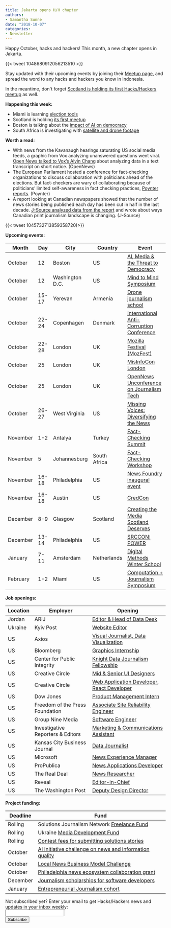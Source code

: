 ```yaml
---
title: Jakarta opens H/H chapter
authors:
- Samantha Sunne
date: "2018-10-07"
categories:
- Newsletter
---
```


Happy October, hacks and hackers! This month, a new chapter opens in Jakarta.

{{< tweet 1048680912056213510 >}}

Stay updated with their upcoming events by joining their [Meetup page](http://meetu.ps/c/45K2H/4fH5z/a), and spread the word to any hacks and hackers you know in Indonesia.

In the meantime, don't forget [Scotland is holding its first Hacks/Hackers meetup](https://www.meetup.com/Hacks-Hackers-Scotland/events/254877739/) as well.

**Happening this week:**

* Miami is learning [election tools](https://www.meetup.com/Hacks-Hackers-Miami/events/254731100/)
* Scotland is holding [its first meetup](https://www.meetup.com/Hacks-Hackers-Scotland/events/254877739/)
* Boston is talking about the [impact of AI on democracy](https://www.meetup.com/hackshackersboston/events/254597313/)
* South Africa is investigating with [satellite and drone footage](https://www.meetup.com/HacksHackersAfrica/events/255167933/) 

**Worth a read:**
* With news from the Kavanaugh hearings saturating US social media feeds, a graphic from Vox analyzing unanswered questions went viral. [Open News talked to Vox’s Alvin Chang](https://source.opennews.org/articles/value-human-text-analysis-q-alvin-chang/) about analyzing data in a text transcript on short notice. (OpenNews)
* The European Parliament hosted a conference for fact-checking organizations to discuss collaboration with politicians ahead of the elections. But fact-checkers are wary of collaborating because of politicians’ limited self-awareness in fact checking practices, [Poynter reports](https://www.poynter.org/news/eu-wants-support-fact-checking-fact-checkers-arent-sure-they-want-it). (Poynter)
* A report looking at Canadian newspapers showed that the number of news stories being published each day has been cut in half in the last decade. [J-Source analyzed data from the report](http://j-source.ca/article/new-report-finds-newspaper-cuts-bad-news-for-local-political-coverage/) and wrote about ways Canadian print journalism landscape is changing. (J-Source)

{{< tweet 1045732713859358720)>}}

**Upcoming events:**

| Month | Day | City | Country | Event |
| ----- | --- | ---- | ------- | ----- |
October | 12 | Boston | US | [AI, Media & the Threat to Democracy](https://www.eventbrite.com/e/ai-media-the-threat-to-democracy-tickets-49862815022)
October | 12 | Washington D.C. | US | [Mind to Mind Symposium](https://docs.google.com/document/d/19Odvnxy48GVbPMmgBsBDEhpqJ4O6VBqXHb6RiYfYeIQ/edit)
October | 15-17 | Yerevan | Armenia | [Drone journalism school](https://praguecivilsociety.org/drone-journalism-rus/)
October | 22-24 | Copenhagen | Denmark | [International Anti-Corruption Conference](https://iaccseries.org/journalists-for-transparency/calling-all-young-journalists/)
October | 22-28 | London | UK | [Mozilla Festival (MozFest)](https://mozillafestival.org/)
October | 25 | London | UK | [MisInfoCon London](https://london.misinfocon.com/)
October | 25 | London | UK | [OpenNews Unconference on Journalism Tech](https://opennews.org/what/conferences/mozfest/?mc_cid=5fd06c8684&mc_eid=aadc0ecfa8)
October | 26-27 | West Virginia | US | [Missing Voices: Diversifying the News](https://www.eventbrite.com/e/missing-voices-diversifying-the-news-registration-49735862303)
November | 1-2 | Antalya | Turkey | [Fact-Checking Summit](https://docs.google.com/forms/d/e/1FAIpQLSdOm7CpAjnKGO4amAHnu_tAgNnRV92JcbPR97N_HSf3A_XOmQ/viewform) 
November | 5 | Johannesburg | South Africa | [Fact-Checking Workshop](https://docs.google.com/forms/d/e/1FAIpQLSeH9d85FU7Q4AgWpkZ0WentQYBawIM2oLE81xJFP9ZeHGnSQw/viewform?c=0&w=1)
November | 16-18 | Philadelphia | US | [News Foundry inaugural event](https://newsfoundry.org/)
November | 16-18 | Austin | US | [CredCon](https://www.credcon.org/)
December | 8-9 | Glasgow | Scotland | [Creating the Media Scotland Deserves](https://www.tickettailor.com/events/theferret/189178/)
December | 13-14 | Philadelphia | US | [SRCCON: POWER](https://power.srccon.org/)
January | 7-11 | Amsterdam | Netherlands | [Digital Methods Winter School](https://wiki.digitalmethods.net/Dmi/WinterSchool2019)
February | 1-2 | Miami | US | [Computation + Journalism Symposium](http://cplusj.org/)

**Job openings:**

| Location | Employer | Opening |
| -------- | -------- | ------- |
Jordan | ARIJ | [Editor & Head of Data Desk](https://en.arij.net/news/editor-and-head-of-arij-data-desk/)
Ukraine | Kyiv Post | [Website Editor](https://www.journalismjobs.com/1646597-website-editor-kyiv-post)
US | Axios | [Visual Journalist, Data Visualization](https://boards.greenhouse.io/axios/jobs/1386887?gh_src=3c3982fa1)
US | Bloomberg | [Graphics Internship](https://www.bloomberg.com/graphics/bloomberg-graphics-internship/)
US | Center for Public Integrity | [Knight Data Journalism Fellowship](https://www.publicintegrity.org/about/our-organization/work-here#internsfellows)
US | Creative Circle | [Mid & Senior UI Designers](https://www.mediabistro.com/jobs/description/380060/mid-senior-ui-designers-full-time/)
US | Creative Circle | [Web Application Developer, React Developer](https://www.mediabistro.com/jobs/description/380146/web-application-developer-react-developer/)
US | Dow Jones | [Product Management Intern](https://www.mediabistro.com/jobs/description/380014/summer-2019-product-management-internship-risk-and-compliance/)
US | Freedom of the Press Foundation | [Associate Site Reliability Engineer](https://freedom.press/jobs/job-opening-associate-site-reliability-engineer/)
US | Group Nine Media | [Software Engineer](https://www.mediabistro.com/jobs/description/380013/software-engineer/)
US | Investigative Reporters & Editors | [Marketing & Communications Assistant](https://ire.org/jobs/job/1375/)
US | Kansas City Business Journal | [Data Journalist](https://talkingbiznews.com/biz-news-help-wanted/kansas-city-business-journal-seeks-a-data-journalist/)
US | Microsoft | [News Experience Manager](https://www.journalismjobs.com/1648085-news-experience-manager-microsoft)
US | ProPublica | [News Applications Developer](https://www.propublica.org/jobs/news-applications-developer)
US | The Real Deal | [News Researcher](https://www.linkedin.com/jobs/view/885564527/)
US | Reveal | [Editor-in-Chief](https://www.revealnews.org/job-opportunities/editor-in-chief/)
US | The Washington Post | [Deputy Design Director](https://www.snd.org/jobs/view/deputy-design-director-2/)

**Project funding:**

| Deadline | Fund |
| -------- | ---- |
Rolling | Solutions Journalism Network [Freelance Fund](https://thewholestory.solutionsjournalism.org/now-offering-travel-funds-for-freelancers-857c49f9b395)
Rolling | Ukraine [Media Development Fund](http://ijnet.org/en/opportunities/media-development-grants-available-ukraine)
Rolling | [Contest fees for submitting solutions stories](https://thewholestory.solutionsjournalism.org/submitting-your-solutions-story-to-a-journalism-award-contest-we-can-help-with-the-fees-12b3e3ab6b01?mc_cid=57b074cc10&mc_eid=f9f525b1fd)
October | [AI Initiative challenge on news and information quality](https://aiethicsinitiative.org/news/2018/8/5/ai-initiative-announcing-750000-challenge-on-news-and-information-quality)
October | [Local News Business Model Challenge](https://lenfestinstitute.submittable.com/submit/124433/local-news-business-model-challenge)
October | [Philadelphia news ecosystem collaboration grant](https://www.lenfestinstitute.org/news-posts/lenfest-institute-journalism-opens-applications-150k-philadelphia-news-ecosystem-collaboration-grants/)
December | [Journalism scholarships for software developers](https://medium.com/@richgor/groundbreaking-journalism-scholarship-seeks-two-more-software-developers-693589f5ea62)
January | [Entrepreneurial Journalism cohort](http://bit.ly/ejeducation)

<div id="mc_embed_signup"><form id="mc-embedded-subscribe-form" class="validate" action="//hackshackers.us1.list-manage.com/subscribe/post?u=c56f2e53d5ed6ef87f8aaa75c&amp;id=fb2bc6f10b" method="post" name="mc-embedded-subscribe-form" novalidate="" target="_blank">

<div id="mc_embed_signup_scroll">

<div class="mc-field-group"><label for="mce-EMAIL">Not subscribed yet? Enter your email to get Hacks/Hackers news and updates in your inbox weekly:  </label></div>

<div class="mc-field-group"><input id="mce-EMAIL" class="required email" name="EMAIL" type="email" value="" /></div>

<!-- real people should not fill this in and expect good things - do not remove this or risk form bot signups-->

<div style="position: absolute; left: -5000px;"><input tabindex="-1" name="b_c56f2e53d5ed6ef87f8aaa75c_fb2bc6f10b" type="text" value="" /></div>

<div class="clear"><input id="mc-embedded-subscribe" class="button" name="subscribe" type="submit" value="Subscribe" /></div>

</div>

</form></div>

<!--End mc_embed_signup-->

<meta name="twitter:card" content="summary">

<meta name="twitter:image:src" content="https://hackshackers.com/content-images/about/hackshackers_logomark.png">

